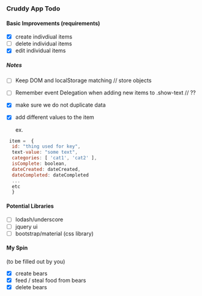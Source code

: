 ### Cruddy App Todo

#### Basic Improvements (requirements)

- [X] create indivdiual items
- [ ] delete individual items
- [X] edit individual items

##### Notes
- [ ] Keep DOM and localStorage matching  // store objects 
- [ ] Remember event Delegation when adding new items to .show-text // ??
- [X] make sure we do not duplicate data
- [X] add different values to the item

  ex.
```javascript
 item =  {
  id: "thing used for key",
  text-value: "some text",
  categories: [ 'cat1', 'cat2' ],
  isComplete: boolean,
  dateCreated: dateCreated,
  dateCompleted: dateCompleted
  ...
  etc
  }
```

#### Potential Libraries
- [ ] lodash/underscore
- [ ] jquery ui
- [ ] bootstrap/material (css library)

#### My Spin
(to be filled out by you)
- [X] create bears
- [X] feed / steal food from bears
- [X] delete bears

<!--
  // still need to center bears
  // delete individual bears
    // update: button clearing all bears - find out how to clear individual items in local storage
  // get correct value so bear resizes after the object has been deleted
-->  

<!-- 
PLAN

Cruddy App

BEAR GAME
Create - bears to be fed food items 

Pooh - Honey // button in shape of honey // no time to make it fancy with the food photos  :(  or to add the sleeping Zzz's
Paddinton - Marmalade
Volibear - Teemo

button: feed bear
// timesEaten++
// enlarge bearSize by 10%
button: steal food from bear 
// timesEaten--
// decrease bearSize by 10%

Obj : {
  name: 'Winnie the Pooh',
  food: 'honey',
  timesEaten: 0,
}

button.click -> increment or decrement timesEaten based on food


// max time to feed bear is 5, then they go into a food coma and you can no longer feed them
// sleeping picture of the bear

// reset / delete button deletes obj in local storagw and resets bears to 0 timesEaten

-->
